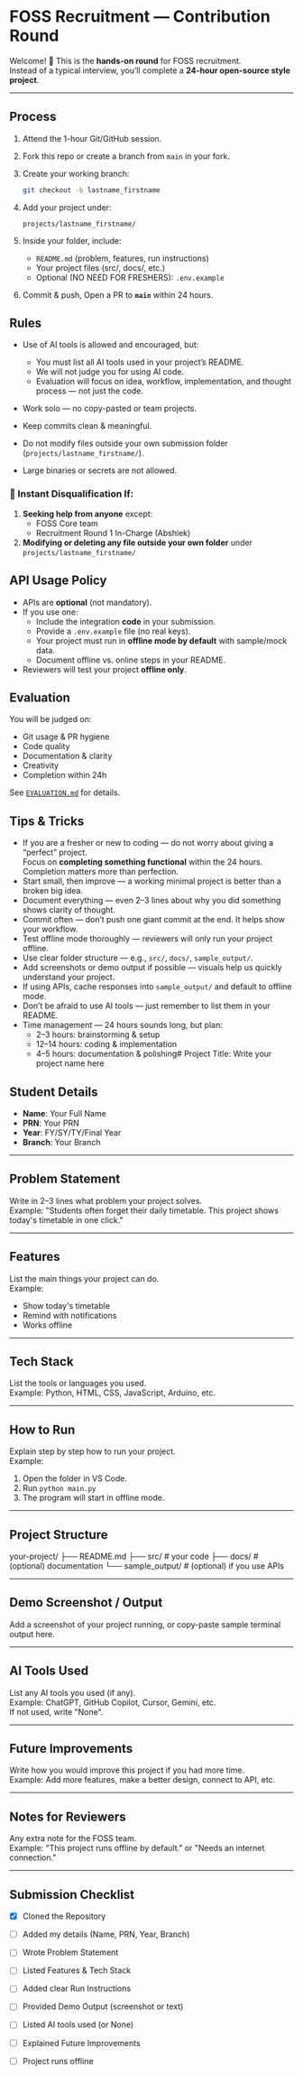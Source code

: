 # FOSS Recruitment — Contribution Round

Welcome! 🎉 This is the **hands-on round** for FOSS recruitment.  
Instead of a typical interview, you’ll complete a **24-hour open-source style project**.

---

## Process
1. Attend the 1-hour Git/GitHub session.
2. Fork this repo or create a branch from `main` in your fork.
3. Create your working branch:  
   ```bash
   git checkout -b lastname_firstname
   ```

4. Add your project under:
   ```
   projects/lastname_firstname/
   ```
5. Inside your folder, include:
   - `README.md` (problem, features, run instructions)
   - Your project files (src/, docs/, etc.)
   - Optional (NO NEED FOR FRESHERS): `.env.example`
6. Commit & push, Open a PR to **`main`** within 24 hours.

## Rules
- Use of AI tools is allowed and encouraged, but:
  - You must list all AI tools used in your project’s README.
  - We will not judge you for using AI code.
  - Evaluation will focus on idea, workflow, implementation, and thought process — not just the code.

- Work solo — no copy-pasted or team projects.
- Keep commits clean & meaningful.
- Do not modify files outside your own submission folder (`projects/lastname_firstname/`).
- Large binaries or secrets are not allowed.


### 🚨 Instant Disqualification If:
1. **Seeking help from anyone** except:
   - FOSS Core team
   - Recruitment Round 1 In-Charge (Abshiek)
2. **Modifying or deleting any file outside your own folder** under `projects/lastname_firstname/`

## API Usage Policy
- APIs are **optional** (not mandatory).  
- If you use one:
  - Include the integration **code** in your submission.
  - Provide a `.env.example` file (no real keys).
  - Your project must run in **offline mode by default** with sample/mock data.
  - Document offline vs. online steps in your README.
- Reviewers will test your project **offline only**.

## Evaluation
You will be judged on:
- Git usage & PR hygiene
- Code quality
- Documentation & clarity
- Creativity
- Completion within 24h

See [`EVALUATION.md`](./EVALUATION.md) for details.

## Tips & Tricks

- If you are a fresher or new to coding — do not worry about giving a “perfect” project.  
  Focus on **completing something functional** within the 24 hours. Completion matters more than perfection.
- Start small, then improve — a working minimal project is better than a broken big idea.
- Document everything — even 2–3 lines about why you did something shows clarity of thought.
- Commit often — don’t push one giant commit at the end. It helps show your workflow.
- Test offline mode thoroughly — reviewers will only run your project offline.
- Use clear folder structure — e.g., `src/`, `docs/`, `sample_output/`.
- Add screenshots or demo output if possible — visuals help us quickly understand your project.
- If using APIs, cache responses into `sample_output/` and default to offline mode.
- Don’t be afraid to use AI tools — just remember to list them in your README.
- Time management — 24 hours sounds long, but plan:  
  - 2–3 hours: brainstorming & setup  
  - 12–14 hours: coding & implementation  
  - 4–5 hours: documentation & polishing# Project Title: Write your project name here

## Student Details
- **Name**: Your Full Name  
- **PRN**: Your PRN  
- **Year**: FY/SY/TY/Final Year  
- **Branch**: Your Branch  

---

## Problem Statement
Write in 2–3 lines what problem your project solves.  
Example: "Students often forget their daily timetable. This project shows today's timetable in one click."

---

## Features
List the main things your project can do.  
Example:  
- Show today's timetable  
- Remind with notifications  
- Works offline 

---

## Tech Stack
List the tools or languages you used.  
Example: Python, HTML, CSS, JavaScript, Arduino, etc.

---

## How to Run
Explain step by step how to run your project.  
Example:  
1. Open the folder in VS Code.  
2. Run `python main.py`  
3. The program will start in offline mode.

---

## Project Structure

your-project/ ├── README.md ├── src/        # your code ├── docs/       # (optional) documentation └── sample_output/   # (optional) if you use APIs

---

## Demo Screenshot / Output
Add a screenshot of your project running, or copy-paste sample terminal output here.

---

## AI Tools Used
List any AI tools you used (if any).  
Example: ChatGPT, GitHub Copilot, Cursor, Gemini, etc.  
If not used, write "None".

---

## Future Improvements
Write how you would improve this project if you had more time.  
Example: Add more features, make a better design, connect to API, etc.


---

## Notes for Reviewers
Any extra note for the FOSS team.  
Example: "This project runs offline by default." or "Needs an internet connection."

---

## Submission Checklist 
- [x] Cloned the Repository 
- [ ] Added my details (Name, PRN, Year, Branch)  
- [ ] Wrote Problem Statement  
- [ ] Listed Features & Tech Stack  
- [ ] Added clear Run Instructions  
- [ ] Provided Demo Output (screenshot or text)  
- [ ] Listed AI tools used (or None)  
- [ ] Explained Future Improvements  
- [ ] Project runs offline


